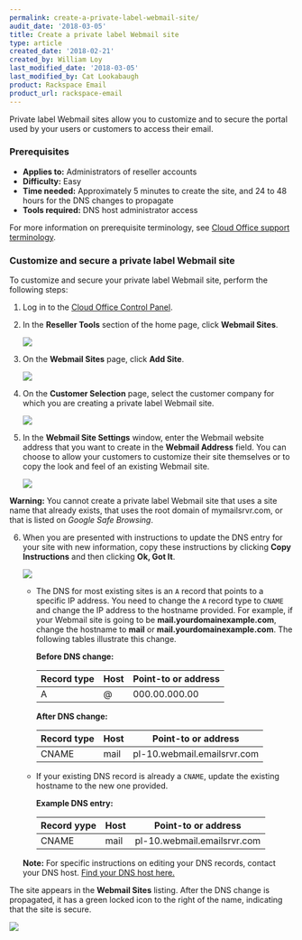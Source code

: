 ```yaml
---
permalink: create-a-private-label-webmail-site/
audit_date: '2018-03-05'
title: Create a private label Webmail site
type: article
created_date: '2018-02-21'
created_by: William Loy
last_modified_date: '2018-03-05'
last_modified_by: Cat Lookabaugh
product: Rackspace Email
product_url: rackspace-email
---
```


Private label Webmail sites allow you to customize and to secure the portal used by your users or customers to access their email.

### Prerequisites

- **Applies to:** Administrators of reseller accounts
- **Difficulty:** Easy
- **Time needed:** Approximately 5 minutes to create the site, and 24 to 48 hours for the DNS changes to propagate
- **Tools required:**  DNS host administrator access

For more information on prerequisite terminology, see [Cloud Office support terminology](/how-to/cloud-office-support-terminology).

### Customize and secure a private label Webmail site

To customize and secure your private label Webmail site, perform the following steps:

1. Log in to the [Cloud Office Control Panel](https://cp.rackspace.com).

2. In the **Reseller Tools** section of the home page, click **Webmail Sites**.

   <img src="{% asset_path rackspace-email/create-a-private-label-webmail-site/webmail_sites.png %}"/>

3. On the **Webmail Sites** page, click **Add Site**.

   <img src="{% asset_path rackspace-email/create-a-private-label-webmail-site/add_webmail_site1.png %}"/>

4. On the **Customer Selection** page, select the customer company for which you are creating a private label Webmail site.

   <img src="{% asset_path rackspace-email/create-a-private-label-webmail-site/customer_selection.png %}"/>

5. In the **Webmail Site Settings** window, enter the Webmail website address that you want to create in the **Webmail Address** field. You can choose to allow your customers to customize their site themselves or to copy the look and feel of an existing Webmail site.

    <img src="{% asset_path rackspace-email/create-a-private-label-webmail-site/site_settings.png %}"/>

  **Warning:** You cannot create a private label Webmail site that uses a site name that already exists, that uses the root domain of mymailsrvr.com, or that is listed on *Google Safe Browsing*.

6. When you are presented with instructions to update the DNS entry for your site with new information, copy these instructions by clicking **Copy Instructions** and then clicking **Ok, Got It**.

   <img src="{% asset_path rackspace-email/create-a-private-label-webmail-site/site_being_created.png %}"/>

    - The DNS for most existing sites is an ``A`` record that points to a specific IP address. You need to change the ``A`` record type to ``CNAME`` and change the IP address to the hostname provided. For example, if your Webmail site is going to be **mail.yourdomainexample.com**, change the hostname to **mail** or **mail.yourdomainexample.com**. The following tables illustrate this change.

        **Before DNS change:**

        |Record type | Host | Point-to or address |
        |---|---|---|
        |A| @ | 000.00.000.00 |

        **After DNS change:**

        |Record type | Host | Point-to or address |
        |---|---|---|
        |CNAME| mail| pl-10.webmail.emailsrvr.com |

    - If your existing DNS record is already a ``CNAME``, update the existing hostname to the new one provided.

        **Example DNS entry:**

        |Record yype | Host | Point-to or address |
        |---|---|---|
        |CNAME| mail| pl-10.webmail.emailsrvr.com |

    **Note:** For specific instructions on editing your DNS records, contact your DNS host. [Find your DNS host here.](/how-to/find-dns-host)

The site appears in the **Webmail Sites** listing. After the DNS change is propagated, it has a green locked icon to the right of the name, indicating that the site is secure.

<img src="{% asset_path rackspace-email/create-a-private-label-webmail-site/secure_completed.png %}"/>

